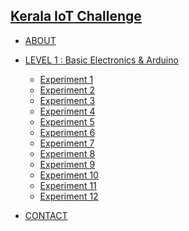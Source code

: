 <!-- docs/_sidebar.md -->
<h2><a href="" >Kerala IoT Challenge</a></h2>

* [ABOUT](about)

* [LEVEL 1 : Basic Electronics & Arduino](level-1/main)
  * [Experiment 1](level-1/exp-01)
  * [Experiment 2](level-1/exp-02)
  * [Experiment 3](level-1/exp-03)
  * [Experiment 4](level-1/exp-04)
  * [Experiment 5](level-1/exp-05)
  * [Experiment 6](level-1/exp-06)
  * [Experiment 7](level-1/exp-07)
  * [Experiment 8](level-1/exp-08)
  * [Experiment 9](level-1/exp-09)
  * [Experiment 10](level-1/exp-10)
  * [Experiment 11](level-1/exp-11)
  * [Experiment 12](level-1/exp-12)

* [CONTACT](contact)

